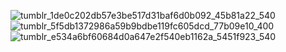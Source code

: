 ![tumblr_1de0c202db57e3be517d31baf6d0b092_45b81a22_540](https://github.com/user-attachments/assets/a1985789-b6f8-4676-863f-de1e178cbd95)
![tumblr_5f5db1372986a59b9bdbe119fc605dcd_77b09e10_400](https://github.com/user-attachments/assets/63ed45d8-dafd-44cf-a8f9-6160be7ceb6e)
![tumblr_e534a6bf60684d0a647e2f540eb1162a_5451f923_540](https://github.com/user-attachments/assets/a6d0a440-e42c-4c1c-adc4-eeff24248709)

